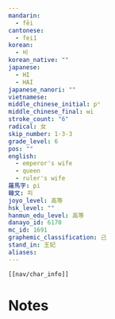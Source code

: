 ```yaml
---
mandarin:
  - fēi
cantonese:
  - fei1
korean:
  - 비
korean_native: ""
japanese:
  - HI
  - HAI
japanese_nanori: ""
vietnamese:
middle_chinese_initial: pʰ
middle_chinese_final: ʉi
stroke_count: "6"
radical: 女
skip_number: 1-3-3
grade_level: 6
pos: ""
english:
  - emperor's wife
  - queen
  - ruler's wife
羅馬字: pi
韓文: 피
joyo_level: 高等
hsk_level: ""
hanmun_edu_level: 高等
danayo_id: 6170
mc_id: 1691
graphemic_classification: 己
stand_in: 王妃
aliases:
---
```

```meta-bind-embed
[[nav/char_info]]
```

# Notes
